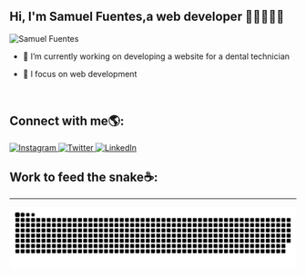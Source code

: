 ## Hi, I'm Samuel Fuentes,a web developer 👨🏽‍💻👋🏽

![Samuel Fuentes](https://github.com/NotSaam/Notsaam/assets/140619832/4f992464-9e36-4fed-a834-6b6554afc13e)


- 🔭 I’m currently working on developing a website for a dental technician
  
- 👀 I focus on web development

<br>


## Connect with me🌎:
<a href="https://www.instagram.com/notsamarket"> 
  <img src="https://upload.wikimedia.org/wikipedia/commons/9/95/Instagram_logo_2022.svg" alt="Instagram" width="30" height="30">
</a>

<a href="https://twitter.com/notsamarket">
  <img src="https://upload.wikimedia.org/wikipedia/commons/6/6f/Logo_of_Twitter.svg" alt="Twitter" width="30" height="30">
</a>
<a href="https://www.linkedin.com/in/notsaam/)">
  <img src="https://upload.wikimedia.org/wikipedia/commons/8/81/LinkedIn_icon.svg" alt="LinkedIn" width="30" height="30">
</a>

<br>

## Work to feed the snake☕:
<hr>
<p align="center">
  <img src="https://github.com/AjayKhalsa/AjayKhalsa/raw/output/github-contribution-grid-snake.svg" alt="snake"></center>
</p>



